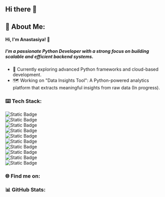 ## Hi there 👋

🦄 About Me:
-----

#### Hi, I'm Anastasiya! 👋
##### I’m a passionate Python Developer with a strong focus on building scalable and efficient backend systems.

- 🌱 Currently exploring advanced Python frameworks and cloud-based development.
- 🗺️ Working on "Data Insights Tool": A Python-powered analytics platform that extracts meaningful insights from raw data (In progress).

### ⌨️ Tech Stack:

![Static Badge](https://img.shields.io/badge/Python-blue?style=plastic&logo=python&logoColor=white&labelColor=blue&color=blue)  
![Static Badge](https://img.shields.io/badge/Django-green?style=plastic&logo=django&logoColor=white&labelColor=green&color=green)  
![Static Badge](https://img.shields.io/badge/Flask-black?style=plastic&logo=flask&logoColor=white&labelColor=black&color=black)  
![Static Badge](https://img.shields.io/badge/FastAPI-lightgreen?style=plastic&logo=fastapi&logoColor=white&labelColor=lightgreen&color=lightgreen)  
![Static Badge](https://img.shields.io/badge/SQLAlchemy-red?style=plastic&logo=sqlalchemy&logoColor=white&labelColor=red&color=red)  
![Static Badge](https://img.shields.io/badge/PostgreSQL-blue?style=plastic&logo=postgresql&logoColor=white&labelColor=blue&color=blue)  
![Static Badge](https://img.shields.io/badge/Redis-darkred?style=plastic&logo=redis&logoColor=white&labelColor=darkred&color=darkred)  
![Static Badge](https://img.shields.io/badge/Docker-lightblue?style=plastic&logo=docker&logoColor=white&labelColor=lightblue&color=lightblue)  
![Static Badge](https://img.shields.io/badge/AWS-orange?style=plastic&logo=amazon-aws&logoColor=white&labelColor=orange&color=orange)  
![Static Badge](https://img.shields.io/badge/Linux-black?style=plastic&logo=linux&logoColor=white&labelColor=black&color=black)  

### 🌐 Find me on:


### 📊 GitHub Stats:


